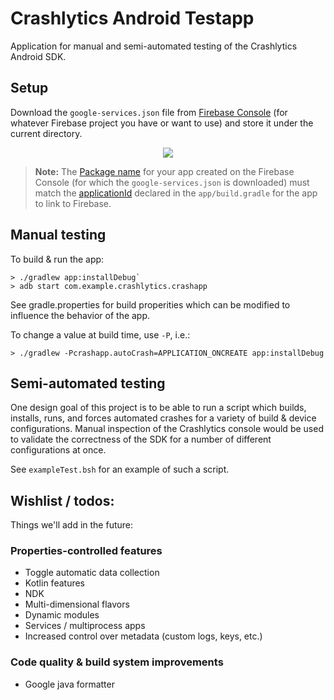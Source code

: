 # Crashlytics Android Testapp

Application for manual and semi-automated testing of the Crashlytics Android SDK.

## Setup

Download the `google-services.json` file from [Firebase Console](https://console.firebase.google.com/)
(for whatever Firebase project you have or want to use) and store it under the current directory.

<p align="center">
  <img src="https://i.stack.imgur.com/BFmz5.png">
</p>

> **Note:** The [Package name](https://firebase.google.com/docs/android/setup#register-app) for your
app created on the Firebase Console (for which the `google-services.json` is downloaded) must match
the [applicationId](https://developer.android.com/studio/build/application-id.html) declared in the
`app/build.gradle` for the app to link to Firebase.

## Manual testing

To build & run the app:

```
> ./gradlew app:installDebug`
> adb start com.example.crashlytics.crashapp
```

See gradle.properties for build properities which can be modified to influence
the behavior of the app.

To change a value at build time, use `-P`, i.e.:

`> ./gradlew -Pcrashapp.autoCrash=APPLICATION_ONCREATE app:installDebug`

## Semi-automated testing

One design goal of this project is to be able to run a script which builds,
installs, runs, and forces automated crashes for a variety of build & device
configurations. Manual inspection of the Crashlytics console would be used to
validate the correctness of the SDK for a number of different configurations at
once.

See `exampleTest.bsh` for an example of such a script.

## Wishlist / todos:

Things we'll add in the future:

### Properties-controlled features

* Toggle automatic data collection
* Kotlin features
* NDK
* Multi-dimensional flavors  
* Dynamic modules
* Services / multiprocess apps
* Increased control over metadata (custom logs, keys, etc.)

### Code quality & build system improvements

* Google java formatter